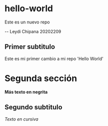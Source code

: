 # hello-world
Este es un nuevo repo

-- Leydi Chipana 20202209

## Primer subtitulo

Este es mi primer cambio a mi repo 'Hello World'

# Segunda sección

**Más texto en negrita**

## Segundo subtitulo

*Texto en cursiva*
